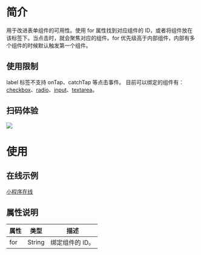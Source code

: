 # 简介
用于改进表单组件的可用性。使用 for 属性找到对应组件的 ID，或者将组件放在该标签下。当点击时，就会聚焦对应的组件。for 优先级高于内部组件，内部有多个组件的时候默认触发第一个组件。

## 使用限制
label 标签不支持 onTap、catchTap 等点击事件。
目前可以绑定的组件有：[checkbox](https://opendocs.alipay.com/mini/component/checkbox)、[radio](https://opendocs.alipay.com/mini/component/radio)、[input](https://opendocs.alipay.com/mini/component/input)、[textarea](https://opendocs.alipay.com/mini/component/textarea)。

## 扫码体验
![](https://cdn.nlark.com/yuque/0/2022/jpeg/179989/1658114324014-567c0368-16c4-4dda-a286-c2e3fd12ddbc.jpeg)

# 使用

## 在线示例

[小程序在线](https://opendocs.alipay.com/openbox/mini/opendocs/basic-component?view=preview&defaultPage=pages/label/index&defaultOpenedFiles=pages/label/index&theme=light)


## 属性说明
| **属性** | **类型** | **描述** |
| --- | --- | --- |
| for | String | 绑定组件的 ID。 |

